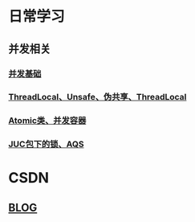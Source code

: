 # 日常学习
 ## 并发相关
  ### [并发基础](./docs/并发/并发基础.md)
  ### [ThreadLocal、Unsafe、伪共享、ThreadLocal](./docs/并发/ThreadLocal、Unsafe、伪共享、ThreadLocalRandom.md)
  ### [Atomic类、并发容器](./docs/并发/Atomic、并发容器.md)
  ### [JUC包下的锁、AQS](./docs/并发/JUC包下的锁.md)
  
 
# CSDN
 ## [BLOG](https://blog.csdn.net/elpsycongr00)

